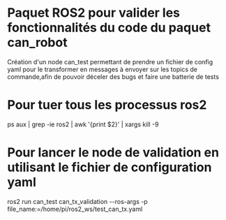# Paquet ROS2 pour valider les fonctionnalités du code du paquet can_robot

Création d'un node can_test permettant de prendre un fichier de config yaml pour le transformer en messages à envoyer sur les topics de commande,afin de pouvoir déceler des bugs et faire une batterie de tests

# Pour tuer tous les processus ros2 

ps aux | grep -ie ros2 | awk '{print $2}' | xargs kill -9

# Pour lancer le node de validation en utilisant le fichier de configuration yaml 

ros2 run can_test can_tx_validation --ros-args -p file_name:=/home/pi/ros2_ws/test_can_tx.yaml
